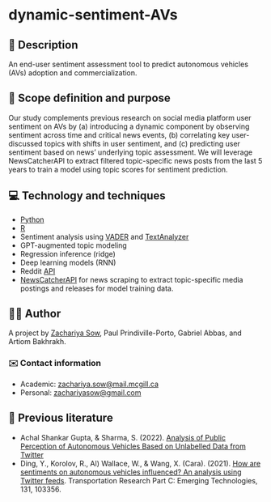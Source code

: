 # dynamic-sentiment-AVs
## 🎯 Description
An end-user sentiment assessment tool to predict autonomous vehicles (AVs) adoption and commercialization.

## 💭 Scope definition and purpose
Our study complements previous research on social media platform user sentiment on AVs by (a) introducing a dynamic component by observing sentiment across time and critical news events, (b) correlating key user-discussed topics with shifts in user sentiment, and (c) predicting user sentiment based on news’ underlying topic assessment. We will leverage NewsCatcherAPI to extract filtered topic-specific news posts from the last 5 years to train a  model using topic scores for sentiment prediction.

## 💻 Technology and techniques
- [Python](python.org)
- [R](https://posit.co/products/open-source/rstudio/)
- Sentiment analysis using [VADER](https://www.nltk.org/_modules/nltk/sentiment/vader.html) and [TextAnalyzer](http://textanalyzer.org/lex/advanced)
- GPT-augmented topic modeling
- Regression inference (ridge)
- Deep learning models (RNN)
- Reddit [API](https://www.reddit.com/dev/api/)
- [NewsCatcherAPI](https://www.newscatcherapi.com/) for news scraping to extract topic-specific media postings and releases for model training data.  

## ✍🏽 Author
A project by [Zachariya Sow](https://github.com/ZachariyaSow), Paul Prindiville-Porto, Gabriel Abbas, and Artiom Bakhrakh.
### ✉️ Contact information
- Academic: zachariya.sow@mail.mcgill.ca
- Personal: zachariyasow@gmail.com

## 📖 Previous literature
- Achal Shankar Gupta, & Sharma, S. (2022). [Analysis of Public Perception of Autonomous Vehicles Based on Unlabelled Data from Twitter](https://doi.org/10.1007/978-981-19-5331-6_7)
- Ding, Y., Korolov, R., Al) Wallace, W., & Wang, X. (Cara). (2021). [How are sentiments on autonomous vehicles influenced? An analysis using Twitter feeds](https://doi.org/10.1016/j.trc.2021.103356). Transportation Research Part C: Emerging Technologies, 131, 103356. 
